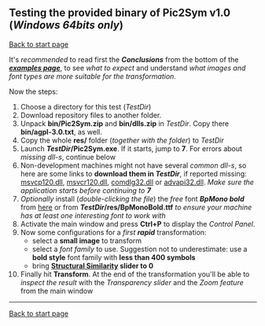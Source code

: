 ## Testing the provided binary of Pic2Sym v1.0 (*Windows 64bits only*) ##

[Back to start page](../ReadMe.md)

It&#39;s *recommended* to read first the ***Conclusions*** from the bottom of the ***[examples page](results.md)***, to see *what to expect* and understand *what images and font types are more suitable for the transformation*.

Now the steps:

1. Choose a directory for this test (*TestDir*)
1. Download repository files to another folder.
1. Unpack **bin/Pic2Sym.zip** and **bin/dlls.zip** in *TestDir*. Copy there **bin/agpl-3.0.txt**, as well.
1. Copy the whole **res/** folder (*together with the folder*) to *TestDir*
1. Launch ***TestDir*/Pic2Sym.exe**. If it starts, jump to **7**. For errors about *missing dll\-s*, continue below
1. Non\-development machines might not have several *common dll-s*, so here are some links to **download them in _TestDir_**, if reported missing: [msvcp120.dll][], [msvcr120.dll][], [comdlg32.dll][] or [advapi32.dll][]. _Make sure the application starts before continuing to **7**_
1. *Optionally* install (*double\-clicking the file*) the *free* font ***BpMono bold*** from [here][1] or from  ***TestDir*/res/BpMonoBold.ttf** *to ensure your machine has at least one interesting font to work with*
1. Activate the main window and press **Ctrl\+P** to display the *Control Panel*.
1. Now some configurations for a *first* ***rapid*** transformation:
	- select a **small image** to transform
    - select a *font family* to use. Suggestion not to underestimate: use a **bold style** font family with **less than 400 symbols**
    - bring **[Structural Similarity][] slider to 0**
1. Finally hit **Transform**. At the end of the transformation you&#39;ll be able to *inspect the result* with the *Transparency slider* and the *Zoom feature* from the main window

--------
[Back to start page](../ReadMe.md)

[1]:http://www.dafont.com/bpmono.font
[msvcp120.dll]:http://files.dllworld.org/msvcp120.dll-12.0.21005.1-64bit_3075.zip
[msvcr120.dll]:http://files.dllworld.org/msvcr120.dll-12.0.21005.1-64bit_3122.zip
[comdlg32.dll]:http://files.dllworld.org/comdlg32.dll-6.1.7601.17514-64bit_181.zip
[advapi32.dll]:http://files.dllworld.org/advapi32.dll-6.3.9600.17031-64bit.zip
[Structural Similarity]:https://ece.uwaterloo.ca/~z70wang/research/ssim